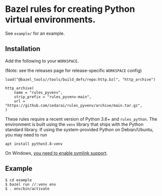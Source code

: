 # Bazel rules for creating Python virtual environments.
See `example/` for an example.

## Installation
Add the following to your `WORKSPACE`.

(Note: see the releases page for release-specific `WORKSPACE` config)

```
load("@bazel_tools//tools/build_defs/repo:http.bzl", "http_archive")

http_archive(
    name = "rules_pyvenv",
    strip_prefix = "rules_pyvenv-main",
    url = "https://github.com/cedarai/rules_pyvenv/archive/main.tar.gz",
)
```

These rules require a recent version of Python 3.6+ and `rules_python`.
The environment is built using the `venv` library that ships with the Python standard library.
If using the system-provided Python on Debian/Ubuntu, you may need to run
```
apt install python3.8-venv
```

On Windows, [you need to enable symlink support](https://bazel.build/configure/windows#symlink).

## Example
```
$ cd example
$ bazel run //:venv env
$ . env/bin/activate
```
